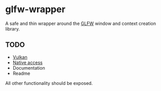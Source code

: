 # glfw-wrapper

A safe and thin wrapper around the [GLFW] window and context creation library.

## TODO

- [Vulkan](http://www.glfw.org/docs/3.3/group__vulkan.html)
- [Native access](http://www.glfw.org/docs/3.3/group__native.html)
- Documentation
- Readme

All other functionality should be exposed.

[GLFW]: http://www.glfw.org